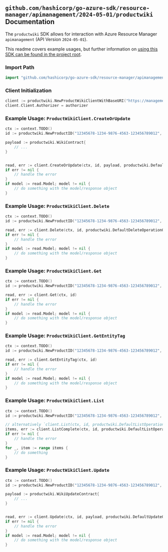 
## `github.com/hashicorp/go-azure-sdk/resource-manager/apimanagement/2024-05-01/productwiki` Documentation

The `productwiki` SDK allows for interaction with Azure Resource Manager `apimanagement` (API Version `2024-05-01`).

This readme covers example usages, but further information on [using this SDK can be found in the project root](https://github.com/hashicorp/go-azure-sdk/tree/main/docs).

### Import Path

```go
import "github.com/hashicorp/go-azure-sdk/resource-manager/apimanagement/2024-05-01/productwiki"
```


### Client Initialization

```go
client := productwiki.NewProductWikiClientWithBaseURI("https://management.azure.com")
client.Client.Authorizer = authorizer
```


### Example Usage: `ProductWikiClient.CreateOrUpdate`

```go
ctx := context.TODO()
id := productwiki.NewProductID("12345678-1234-9876-4563-123456789012", "example-resource-group", "serviceValue", "productIdValue")

payload := productwiki.WikiContract{
	// ...
}


read, err := client.CreateOrUpdate(ctx, id, payload, productwiki.DefaultCreateOrUpdateOperationOptions())
if err != nil {
	// handle the error
}
if model := read.Model; model != nil {
	// do something with the model/response object
}
```


### Example Usage: `ProductWikiClient.Delete`

```go
ctx := context.TODO()
id := productwiki.NewProductID("12345678-1234-9876-4563-123456789012", "example-resource-group", "serviceValue", "productIdValue")

read, err := client.Delete(ctx, id, productwiki.DefaultDeleteOperationOptions())
if err != nil {
	// handle the error
}
if model := read.Model; model != nil {
	// do something with the model/response object
}
```


### Example Usage: `ProductWikiClient.Get`

```go
ctx := context.TODO()
id := productwiki.NewProductID("12345678-1234-9876-4563-123456789012", "example-resource-group", "serviceValue", "productIdValue")

read, err := client.Get(ctx, id)
if err != nil {
	// handle the error
}
if model := read.Model; model != nil {
	// do something with the model/response object
}
```


### Example Usage: `ProductWikiClient.GetEntityTag`

```go
ctx := context.TODO()
id := productwiki.NewProductID("12345678-1234-9876-4563-123456789012", "example-resource-group", "serviceValue", "productIdValue")

read, err := client.GetEntityTag(ctx, id)
if err != nil {
	// handle the error
}
if model := read.Model; model != nil {
	// do something with the model/response object
}
```


### Example Usage: `ProductWikiClient.List`

```go
ctx := context.TODO()
id := productwiki.NewProductID("12345678-1234-9876-4563-123456789012", "example-resource-group", "serviceValue", "productIdValue")

// alternatively `client.List(ctx, id, productwiki.DefaultListOperationOptions())` can be used to do batched pagination
items, err := client.ListComplete(ctx, id, productwiki.DefaultListOperationOptions())
if err != nil {
	// handle the error
}
for _, item := range items {
	// do something
}
```


### Example Usage: `ProductWikiClient.Update`

```go
ctx := context.TODO()
id := productwiki.NewProductID("12345678-1234-9876-4563-123456789012", "example-resource-group", "serviceValue", "productIdValue")

payload := productwiki.WikiUpdateContract{
	// ...
}


read, err := client.Update(ctx, id, payload, productwiki.DefaultUpdateOperationOptions())
if err != nil {
	// handle the error
}
if model := read.Model; model != nil {
	// do something with the model/response object
}
```
